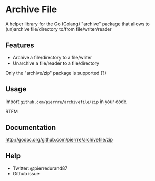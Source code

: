 # Archive File
A helper library for the Go (Golang) "archive" package that allows to (un)archive file/directory to/from file/writer/reader

## Features
- Archive a file/directory to a file/writer
- Unarchive a file/reader to a file/directory

Only the "archive/zip" package is supported (?)

## Usage
Import `github.com/pierrre/archivefile/zip` in your code.

RTFM

## Documentation
http://godoc.org/github.com/pierrre/archivefile/zip

## Help
- Twitter: @pierredurand87
- Github issue
